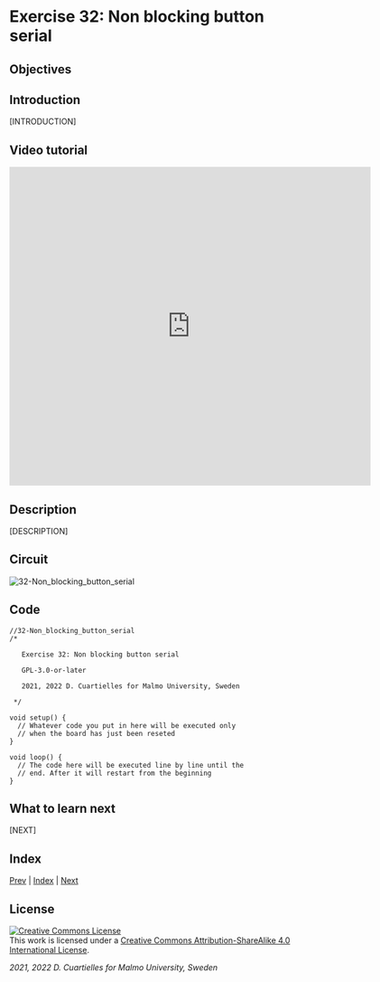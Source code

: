 # Exercise 32: Non blocking button serial

## Objectives



## Introduction

[INTRODUCTION]





## Video tutorial

<iframe src="https://player.vimeo.com/video/529116948?h=bb9d982e00" width="640" height="564" frameborder="0" allow="autoplay; fullscreen" allowfullscreen></iframe>

## Description

[DESCRIPTION]

## Circuit

![32-Non_blocking_button_serial]()

## Code

```c_cpp
//32-Non_blocking_button_serial
/*

   Exercise 32: Non blocking button serial

   GPL-3.0-or-later

   2021, 2022 D. Cuartielles for Malmo University, Sweden

 */

void setup() {
  // Whatever code you put in here will be executed only 
  // when the board has just been reseted
}

void loop() {
  // The code here will be executed line by line until the 
  // end. After it will restart from the beginning
}
```

## What to learn next

[NEXT]

## Index

[Prev](../31-Experiment_many_inputs/31-Experiment_many_inputs.md) |  [Index](../course_index.md) |  [Next](../33-Non_blocking_button_potentiometer/33-Non_blocking_button_potentiometer.md)

## License

<a rel="license" href="http://creativecommons.org/licenses/by-sa/4.0/"><img alt="Creative Commons License" style="border-width:0" src="https://i.creativecommons.org/l/by-sa/4.0/80x15.png" /></a><br />This work is licensed under a <a rel="license" href="http://creativecommons.org/licenses/by-sa/4.0/">Creative Commons Attribution-ShareAlike 4.0 International License</a>.

*2021, 2022 D. Cuartielles for Malmo University, Sweden*
